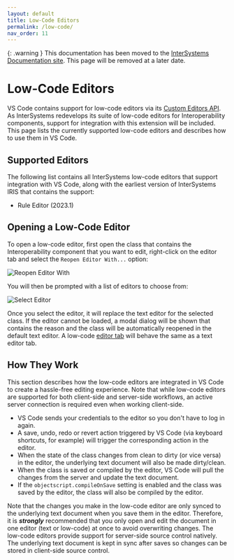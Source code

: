 ```yaml
---
layout: default
title: Low-Code Editors
permalink: /low-code/
nav_order: 11
---
```


{: .warning }
This documentation has been moved to the [InterSystems Documentation site](https://docs.intersystems.com/components/csp/docbook/DocBook.UI.Page.cls?KEY=GVSCO_lowcode). This page will be removed at a later date.

# Low-Code Editors

VS Code contains support for low-code editors via its [Custom Editors API](https://code.visualstudio.com/api/extension-guides/custom-editors). As InterSystems redevelops its suite of low-code editors for Interoperability components, support for integration with this extension will be included. This page lists the currently supported low-code editors and describes how to use them in VS Code.

## Supported Editors

The following list contains all InterSystems low-code editors that support integration with VS Code, along with the earliest version of InterSystems IRIS that contains the support:

* Rule Editor (2023.1)

## Opening a Low-Code Editor

To open a low-code editor, first open the class that contains the Interoperability component that you want to edit, right-click on the editor tab and select the `Reopen Editor With...` option:

![Reopen Editor With](../assets/images/reopen-editor-with.png "reopen editor with")

You will then be prompted with a list of editors to choose from:

![Select Editor](../assets/images/low-code-select.png "select editor")

Once you select the editor, it will replace the text editor for the selected class. If the editor cannot be loaded, a modal dialog will be shown that contains the reason and the class will be automatically reopened in the default text editor. A low-code [editor tab](https://code.visualstudio.com/docs/getstarted/userinterface#_tabs) will behave the same as a text editor tab.

## How They Work

This section describes how the low-code editors are integrated in VS Code to create a hassle-free editing experience. Note that while low-code editors are supported for both client-side and server-side workflows, an active server connection is required even when working client-side.

* VS Code sends your credentials to the editor so you don't have to log in again.
* A save, undo, redo or revert action triggered by VS Code (via keyboard shortcuts, for example) will trigger the corresponding action in the editor.
* When the state of the class changes from clean to dirty (or vice versa) in the editor, the underlying text document will also be made dirty/clean.
* When the class is saved or compiled by the editor, VS Code will pull the changes from the server and update the text document.
* If the `objectscript.compileOnSave` setting is enabled and the class was saved by the editor, the class will also be compiled by the editor.

Note that the changes you make in the low-code editor are only synced to the underlying text document when you save them in the editor. Therefore, it is ***strongly*** recommended that you only open and edit the document in one editor (text or low-code) at once to avoid overwriting changes. The low-code editors provide support for server-side source control natively. The underlying text document is kept in sync after saves so changes can be stored in client-side source control.
